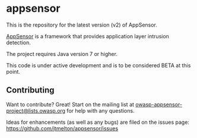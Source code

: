 appsensor
=========

This is the repository for the latest version (v2) of AppSensor. 

[AppSensor](https://www.owasp.org/index.php/AppSensor) is a framework that provides application layer intrusion detection.

The project requires Java version 7 or higher.

This code is under active development and is to be considered BETA at this point. 

Contributing
------------

Want to contribute? Great! Start on the mailing list at owasp-appsensor-project@lists.owasp.org for help with any questions.

Ideas for enhancements (as well as any bugs) are filed on the issues page: https://github.com/jtmelton/appsensor/issues
